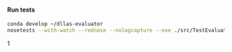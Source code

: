 #### Run tests

```bash
conda develop ~/dllas-evaluator
nosetests --with-watch --rednose --nologcapture --exe ./src/TestEvaluateCategories.py
```

1